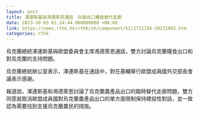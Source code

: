 ```yaml
---
layout: post
title: 澤連斯基與馮德萊恩通話　討論出口糧食替代走廊
date: 2023-10-03 01:24:44.000000000 +08:00
link: https://news.rthk.hk/rthk/ch/component/k2/1721156-20231003.htm
categories: rthk
---
```


烏克蘭總統澤連斯基與歐盟委員會主席馮德萊恩通話，雙方討論烏克蘭糧食出口和對烏克蘭的支持問題。

烏克蘭總統辦公室表示，澤連斯基在通話中，對在基輔舉行歐盟成員國外交部長會議表示感謝。

報道說，澤連斯基和馮德萊恩討論了烏克蘭農產品出口的臨時替代走廊問題，雙方同意就取消歐盟成員國對烏克蘭農產品出口的單方面限制保持建設性對話，並一致認為需要找到支援烏克蘭農民的措施。
